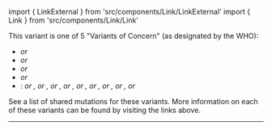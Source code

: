 import { LinkExternal } from 'src/components/Link/LinkExternal'
import { Link } from 'src/components/Link/Link'

This variant is one of 5 "Variants of Concern" (as designated by the WHO):
- <Var name="20I (Alpha, V1)" prefix=""/> or <Lin name="B.1.1.7" />
- <Var name="20H (Beta, V2)" prefix=""/> or <Lin name="B.1.351" />
- <Var name="20J (Gamma, V3)" prefix=""/> or <Lin name="P.1" />
- <Var name="21A (Delta)" prefix=""/> or <Lin name="B.1.617.2" />
- <Who name="Omicron" />: <Var name="21K (Omicron)" prefix =""/> or <Lin name="BA.1" />, <Var name="21L (Omicron)" prefix =""/> or <Lin name="BA.2" />,  <Var name="22A (Omicron)" prefix =""/> or <Lin name="BA.4" />, <Var name="22B (Omicron)" prefix =""/> or <Lin name="BA.5" />, <Var name="22C (Omicron)" prefix =""/> or <Lin name="BA.2.12.1" />, <Var name="22D (Omicron)" prefix =""/> or <Lin name="BA.2.75" />, <Var name="22E (Omicron)" prefix =""/> or <Lin name="BQ.1" />, <Var name="22F (Omicron)" prefix =""/> or <Lin name="XBB" />, <Var name="23A (Omicron)" prefix =""/> or <Lin name="XBB.1.5" />

See a <Link href="/shared-mutations">list of shared mutations</Link> for these variants. More information on each of these variants can be found by visiting the links above.

---
